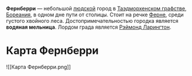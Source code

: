 **Фернберри** — небольшой [людской](Люди) город в [Таэдморхенском графстве](Таэдморхен), [Бореания](Бореания), в одном дне пути от столицы. Стоит на речке [Ферне](Ферна.md), среди густого хвойного леса. Достопримечательностью городка является **водяная мельница**. Лордом града является [Рэймонд Ларингтон](Рэймонд%20Ларингтон.md).
# Карта Фернберри

![[Карта Фернберри.png]]